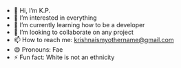 - 👋 Hi, I’m K.P.
- 👀 I’m interested in everything 
- 🌱 I’m currently learning how to be a developer 
- 💞️ I’m looking to collaborate on any project 
- 📫 How to reach me: krishnaismyothername@gmail.com
- 😄 Pronouns: Fae
- ⚡ Fun fact: White is not an ethnicity 

<!---
KPint0/KPint0 is a ✨ special ✨ repository because its `README.md` (this file) appears on your GitHub profile.
You can click the Preview link to take a look at your changes.
--->
